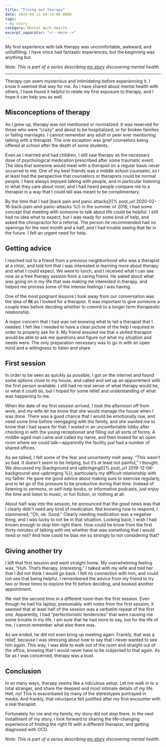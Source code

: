 ```yaml
---
title: "Trying out therapy"
date: 2020-09-11 04:14:00-0000
tags:
- my story
category: Mental Work Health
excerpt_separator: "<!--more-->"
---
```


My first experience with talk therapy was uncomfortable, awkward, and unfulfilling. I have since had fantastic experiences, but the beginning was anything but.

<!--more-->
_Note: This is part of a series describing [my story](https://mentalworkhealth.org/2019/11/09/my-story.html) discovering mental health._

***

Therapy can seem mysterious and intimidating before experiencing it. I know it seemed that way for me. As I have shared about mental health with others, I have found it helpful to relate my first exposure to therapy, and I hope it can help you as well.


## Misconceptions of therapy

As I grew up, therapy was not mentioned or normalized. It was reserved for those who were “crazy” and about to be hospitalized, or for broken families or failing marriages. I cannot remember any adult or peer ever mentioning talking with a therapist. The one exception was grief counselors being offered at school after the death of some students.

Even as I married and had children, I still saw therapy as the necessary dose of psychological medication prescribed after some traumatic event. The idea that someone would meet with a therapist on a regular basis never occurred to me. One of my best friends was a middle school counselor, so I at least had the perspective that counselors or therapists could be normal people. I have always enjoyed talking with people, and in particular listening to what they care about most, and I had heard people compare me to a therapist in a way that I could tell was meant to be complimentary.

By the time that I had [back pain and panic attacks]({% post_url 2020-02-16-back-pain-and-panic-attacks %}) in the summer of 2018, I had some concept that meeting with someone to talk about life could be helpful. I still had no idea what to expect, but I was ready for some kind of help, and asked the chiropractor for a referral. The person he recommended had no openings for the next month and a half, and I had trouble seeing that far in the future. I felt an urgent need for help.


## Getting advice

I reached out to a friend from a previous neighborhood who was a therapist at a clinic, and told him that I was interested in learning more about therapy and what I could expect. We went to lunch, and I received what I can see now as a free therapy session from a caring friend. He asked about what was going on in my life that was making me interested in therapy, and helped me process some of the intense feelings I was having.

One of the most poignant lessons I took away from our conversation was the idea of **fit** as I looked for a therapist. It was important to give someone a couple tries before deciding whether to commit to a longer term therapeutic relationship.

A major concern that I had was not knowing what to tell a therapist that I needed. I felt like I needed to have a clear picture of the help I required in order to properly ask for it. My friend assured me that a skilled therapist would be able to ask me questions and figure out what my situation and needs were. The only preparation necessary was to go in with an open mind and a willingness to listen and share.


## First session

In order to be seen as quickly as possible, I got on the internet and found some options close to my house, and called and set up an appointment with the first person available. I still had no real sense of what therapy would be, or what it could do, but I hoped for some relief and understanding of what was happening to me.

When the date of my first session arrived, I took the afternoon off from work, and my wife let me know that she would manage the house when I was done. There was a good chance that I would be emotionally raw, and need some time before reengaging with the family, and she wanted me to know that I had space for that. I waited in an uncomfortable lobby after checking in with the young receptionist and filling out all sorts of forms. A middle-aged man came and called my name, and then looked for an open room where we could talk—apparently the facility just had a number of shared offices.

As we talked, I felt some of the fear and uncertainty melt away. “This wasn’t so bad. It doesn’t seem to be helping, but it’s at least not painful,” I thought. We discussed my [background and upbringing]({% post_url 2019-12-06-background-and-upbringing %}), particularly my difficult relationship with my father. He gave me good advice about making sure to exercise regularly, and to let go of the pressure to be productive during that time. Instead of listening to sermons, or self-help books, or informative podcasts, just enjoy the time and listen to music, or fun fiction, or nothing at all.

About half-way into the session, he announced that the good news was that I clearly didn’t need any kind of medication. Not knowing how to respond, I stammered, “Oh, ok. Good.” Clearly needing medication was a negative thing, and I was lucky to not be in that situation. Looking back, I wish I had known enough to stop him right there. How could he know from the first thirty minutes of talking with me whether that was something that I would need or not? And how could he bias me so strongly to not considering that?


## Giving another try

I left that first session and went straight home. My overwhelming feeling was, “Huh. That’s therapy. Interesting.” I talked with my wife and told her that I did not think I would go back. I felt no connection with him, and could not see that being helpful. I remembered the advice from my friend to try two or three times to explore the fit before deciding, and booked another appointment.

We met the second time in a different room than the first session. Even though he had his laptop, presumably with notes from the first session, it seemed that at least half of the session was a verbatim repeat of the first one. Apparently, I had “perfectionistic tendencies” that were causing me some trouble in my life. I am sure that he had more to say, but for the life of me, I cannot remember what else there was.

As we ended, he did not even bring up meeting again. Frankly, that was a relief, because I was stressing about how to say that I never wanted to see him again. This way, I was able to walk out of the room and straight out of the office, knowing that I would never have to be subjected to that again. As far as I was concerned, therapy was a bust.


## Conclusion

In so many ways, therapy seems like a ridiculous setup. Let me walk in to a total stranger, and share the deepest and most intimate details of my life. Hell, no! This is exacerbated by many of the stereotypes portrayed in media. And frankly, that reluctance felt justified after my first encounter with a real therapist.

Fortunately for me and my family, my story did not stop there. In the next installment of my story, I look forward to sharing the life-changing experience of finding the right fit with a different therapist, and getting diagnosed with OCD.

_Note: This is part of a series describing [my story](https://mentalworkhealth.org/2019/11/09/my-story.html) discovering mental health._